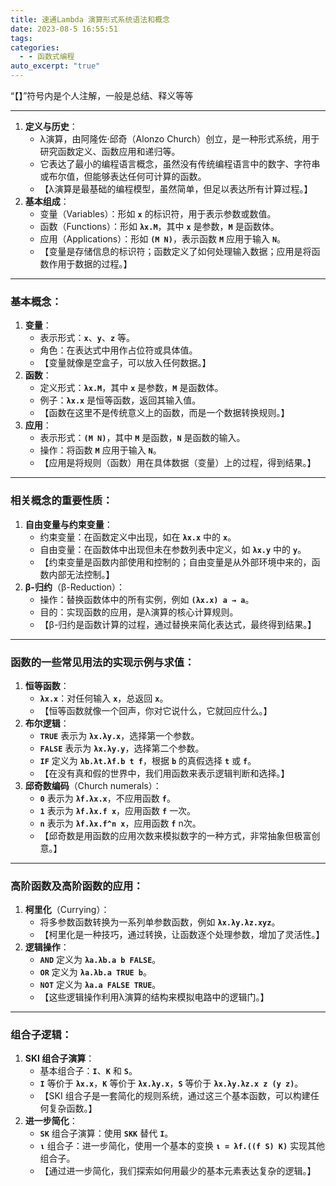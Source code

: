 ```yaml
---
title: 速通Lambda 演算形式系统语法和概念
date: 2023-08-5 16:55:51
tags: 
categories:
  - - 函数式编程
auto_excerpt: "true"
---
```



“【】”符号内是个人注解，一般是总结、释义等等


---

1. **定义与历史**：
    - λ演算，由阿隆佐·邱奇（Alonzo Church）创立，是一种形式系统，用于研究函数定义、函数应用和递归等。
    - 它表达了最小的编程语言概念，虽然没有传统编程语言中的数字、字符串或布尔值，但能够表达任何可计算的函数。
    - 【λ演算是最基础的编程模型，虽然简单，但足以表达所有计算过程。】
2. **基本组成**：
    - 变量（Variables）：形如 **`x`** 的标识符，用于表示参数或数值。
    - 函数（Functions）：形如 **`λx.M`**，其中 **`x`** 是参数，**`M`** 是函数体。
    - 应用（Applications）：形如 **`(M N)`**，表示函数 **`M`** 应用于输入 **`N`**。
    - 【变量是存储信息的标识符；函数定义了如何处理输入数据；应用是将函数作用于数据的过程。】

---

### **基本概念：**

1. **变量**：
    - 表示形式：**`x`**、**`y`**、**`z`** 等。
    - 角色：在表达式中用作占位符或具体值。
    - 【变量就像是空盒子，可以放入任何数据。】
2. **函数**：
    - 定义形式：**`λx.M`**，其中 **`x`** 是参数，**`M`** 是函数体。
    - 例子：**`λx.x`** 是恒等函数，返回其输入值。
    - 【函数在这里不是传统意义上的函数，而是一个数据转换规则。】
3. **应用**：
    - 表示形式：**`(M N)`**，其中 **`M`** 是函数，**`N`** 是函数的输入。
    - 操作：将函数 **`M`** 应用于输入 **`N`**。
    - 【应用是将规则（函数）用在具体数据（变量）上的过程，得到结果。】

---

### **相关概念的重要性质：**

1. **自由变量与约束变量**：
    - 约束变量：在函数定义中出现，如在 **`λx.x`** 中的 **`x`**。
    - 自由变量：在函数体中出现但未在参数列表中定义，如 **`λx.y`** 中的 **`y`**。
    - 【约束变量是函数内部使用和控制的；自由变量是从外部环境中来的，函数内部无法控制。】
2. **β-归约**（β-Reduction）：
    - 操作：替换函数体中的所有实例，例如 **`(λx.x) a → a`**。
    - 目的：实现函数的应用，是λ演算的核心计算规则。
    - 【β-归约是函数计算的过程，通过替换来简化表达式，最终得到结果。】

---

### **函数的一些常见用法的实现示例与求值：**

1. **恒等函数**：
    - **`λx.x`**：对任何输入 **`x`**，总返回 **`x`**。
    - 【恒等函数就像一个回声，你对它说什么，它就回应什么。】
2. **布尔逻辑**：
    - **`TRUE`** 表示为 **`λx.λy.x`**，选择第一个参数。
    - **`FALSE`** 表示为 **`λx.λy.y`**，选择第二个参数。
    - **`IF`** 定义为 **`λb.λt.λf.b t f`**，根据 **`b`** 的真假选择 **`t`** 或 **`f`**。
    - 【在没有真和假的世界中，我们用函数来表示逻辑判断和选择。】
3. **邱奇数编码**（Church numerals）：
    - **`0`** 表示为 **`λf.λx.x`**，不应用函数 **`f`**。
    - **`1`** 表示为 **`λf.λx.f x`**，应用函数 **`f`** 一次。
    - **`n`** 表示为 **`λf.λx.f^n x`**，应用函数 **`f`** n次。
    - 【邱奇数是用函数的应用次数来模拟数字的一种方式，非常抽象但极富创意。】

---

### **高阶函数及高阶函数的应用：**

1. **柯里化**（Currying）：
    - 将多参数函数转换为一系列单参数函数，例如 **`λx.λy.λz.xyz`**。
    - 【柯里化是一种技巧，通过转换，让函数逐个处理参数，增加了灵活性。】
2. **逻辑操作**：
    - **`AND`** 定义为 **`λa.λb.a b FALSE`**。
    - **`OR`** 定义为 **`λa.λb.a TRUE b`**。
    - **`NOT`** 定义为 **`λa.a FALSE TRUE`**。
    - 【这些逻辑操作利用λ演算的结构来模拟电路中的逻辑门。】

---

### **组合子逻辑：**

1. **SKI 组合子演算**：
    - 基本组合子：**`I`**、**`K`** 和 **`S`**。
    - **`I`** 等价于 **`λx.x`**，**`K`** 等价于 **`λx.λy.x`**，**`S`** 等价于 **`λx.λy.λz.x z (y z)`**。
    - 【SKI 组合子是一套简化的规则系统，通过这三个基本函数，可以构建任何复杂函数。】
2. **进一步简化**：
    - **`SK`** 组合子演算：使用 **`SKK`** 替代 **`I`**。
    - **`ι`** 组合子：进一步简化，使用一个基本的变换 **`ι = λf.((f S) K)`** 实现其他组合子。
    - 【通过进一步简化，我们探索如何用最少的基本元素表达复杂的逻辑。】